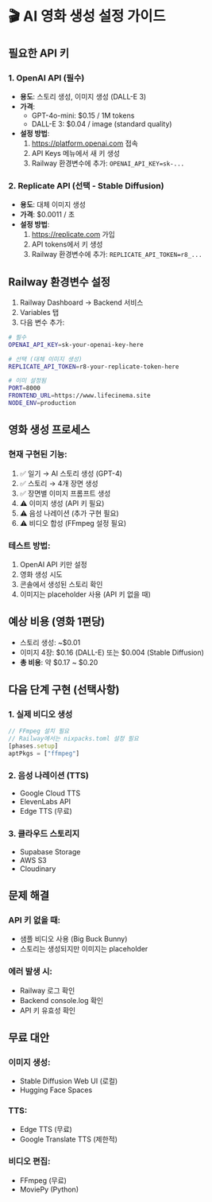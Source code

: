 # 🎬 AI 영화 생성 설정 가이드

## 필요한 API 키

### 1. OpenAI API (필수)
- **용도**: 스토리 생성, 이미지 생성 (DALL-E 3)
- **가격**: 
  - GPT-4o-mini: $0.15 / 1M tokens
  - DALL-E 3: $0.04 / image (standard quality)
- **설정 방법**:
  1. https://platform.openai.com 접속
  2. API Keys 메뉴에서 새 키 생성
  3. Railway 환경변수에 추가: `OPENAI_API_KEY=sk-...`

### 2. Replicate API (선택 - Stable Diffusion)
- **용도**: 대체 이미지 생성
- **가격**: $0.0011 / 초
- **설정 방법**:
  1. https://replicate.com 가입
  2. API tokens에서 키 생성
  3. Railway 환경변수에 추가: `REPLICATE_API_TOKEN=r8_...`

## Railway 환경변수 설정

1. Railway Dashboard → Backend 서비스
2. Variables 탭
3. 다음 변수 추가:

```bash
# 필수
OPENAI_API_KEY=sk-your-openai-key-here

# 선택 (대체 이미지 생성)
REPLICATE_API_TOKEN=r8-your-replicate-token-here

# 이미 설정됨
PORT=8000
FRONTEND_URL=https://www.lifecinema.site
NODE_ENV=production
```

## 영화 생성 프로세스

### 현재 구현된 기능:
1. ✅ 일기 → AI 스토리 생성 (GPT-4)
2. ✅ 스토리 → 4개 장면 생성
3. ✅ 장면별 이미지 프롬프트 생성
4. ⚠️ 이미지 생성 (API 키 필요)
5. ⚠️ 음성 나레이션 (추가 구현 필요)
6. ⚠️ 비디오 합성 (FFmpeg 설정 필요)

### 테스트 방법:
1. OpenAI API 키만 설정
2. 영화 생성 시도
3. 콘솔에서 생성된 스토리 확인
4. 이미지는 placeholder 사용 (API 키 없을 때)

## 예상 비용 (영화 1편당)
- 스토리 생성: ~$0.01
- 이미지 4장: $0.16 (DALL-E) 또는 $0.004 (Stable Diffusion)
- **총 비용**: 약 $0.17 ~ $0.20

## 다음 단계 구현 (선택사항)

### 1. 실제 비디오 생성
```javascript
// FFmpeg 설치 필요
// Railway에서는 nixpacks.toml 설정 필요
[phases.setup]
aptPkgs = ["ffmpeg"]
```

### 2. 음성 나레이션 (TTS)
- Google Cloud TTS
- ElevenLabs API
- Edge TTS (무료)

### 3. 클라우드 스토리지
- Supabase Storage
- AWS S3
- Cloudinary

## 문제 해결

### API 키 없을 때:
- 샘플 비디오 사용 (Big Buck Bunny)
- 스토리는 생성되지만 이미지는 placeholder

### 에러 발생 시:
- Railway 로그 확인
- Backend console.log 확인
- API 키 유효성 확인

## 무료 대안

### 이미지 생성:
- Stable Diffusion Web UI (로컬)
- Hugging Face Spaces

### TTS:
- Edge TTS (무료)
- Google Translate TTS (제한적)

### 비디오 편집:
- FFmpeg (무료)
- MoviePy (Python)